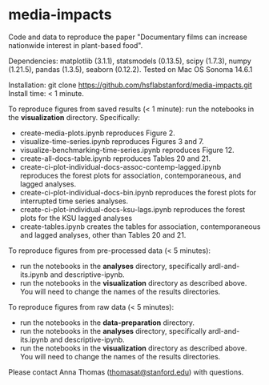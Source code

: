 # media-impacts
Code and data to reproduce the paper "Documentary films can increase nationwide interest in plant-based food".

Dependencies: matplotlib (3.1.1), statsmodels (0.13.5), scipy (1.7.3), numpy (1.21.5), pandas (1.3.5), seaborn (0.12.2).
Tested on Mac OS Sonoma 14.6.1

Installation: git clone https://github.com/hsflabstanford/media-impacts.git
Install time: < 1 minute. 

To reproduce figures from saved results (< 1 minute): 
run the notebooks in the **visualization** directory. Specifically:
- create-media-plots.ipynb reproduces Figure 2.
- visualize-time-series.ipynb reproduces Figures 3 and 7.
- visualize-benchmarking-time-series.ipynb reproduces Figure 12.
- create-all-docs-table.ipynb reproduces Tables 20 and 21.
- create-ci-plot-individual-docs-assoc-contemp-lagged.ipynb reproduces the forest plots for association, contemporaneous, and lagged analyses.
- create-ci-plot-individual-docs-bin.ipynb reproduces the forest plots for interrupted time series analyses.
- create-ci-plot-individual-docs-ksu-lags.ipynb reproduces the forest plots for the KSU lagged analyses 
- create-tables.ipynb creates the tables for association, contemporaneous and lagged analyses, other than Tables 20 and 21.

To reproduce figures from pre-processed data (< 5 minutes): 
- run the notebooks in the **analyses** directory, specifically ardl-and-its.ipynb and descriptive-ipynb.
- run the notebooks in the **visualization** directory as described above. You will need to change the names of the results directories.

To reproduce figures from raw data (< 5 minutes): 
- run the notebooks in the **data-preparation** directory.
- run the notebooks in the **analyses** directory, specifically ardl-and-its.ipynb and descriptive-ipynb.
- run the notebooks in the **visualization** directory as described above. You will need to change the names of the results directories.

Please contact Anna Thomas (thomasat@stanford.edu) with questions. 

